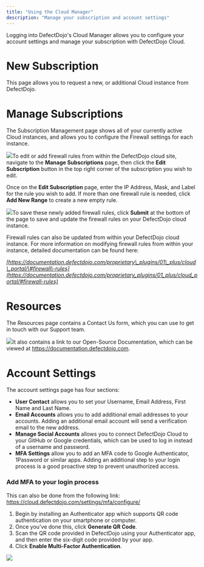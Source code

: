 ```yaml
---
title: "Using the Cloud Manager"
description: "Manage your subscription and account settings"
---
```


Logging into DefectDojo's Cloud Manager allows you to configure your account settings and manage your subscription with DefectDojo Cloud.



# **New Subscription**


This page allows you to request a new, or additional Cloud instance from DefectDojo. 




# **Manage Subscriptions**


The Subscription Management page shows all of your currently active Cloud instances, and allows you to configure the Firewall settings for each instance.



![](https://defectdojo-inc.intercom-attachments-7.com/i/o/862089009/21684204f59c8a72fc5cd96c/oWnbKju2gAuFoJyu1HqO8VoY10HF98nGETVQr3qqyVetxwVS9T4dd9BsA07iVpqimE_DbAEOxu4YnETyF4B66bv8eRY7SA0LUfLcZV_cr2EyBBqe13n0XJd7MRFkhtVUYHBmAr7ikL-jqMRP_x3G5Yo?expires=1729720800&signature=c17d819ae6f7d8fcede2df269d2f70ce3a6d52a5fc90ca1eb528ef8fcbc981f4&req=fCYlFsF3nYFWFb4f3HP0gKBBQOIZ9S1HeeHWkUy2iQgj1cIBI%2FsKvYdjil0P%0A7zU%3D%0A)To edit or add firewall rules from within the DefectDojo cloud site, navigate to the **Manage Subscriptions** page, then click the **Edit Subscription** button in the top right corner of the subscription you wish to edit.



Once on the **Edit Subscription** page, enter the IP Address, Mask, and Label for the rule you wish to add. If more than one firewall rule is needed, click **Add New Range** to create a new empty rule.



![](https://defectdojo-inc.intercom-attachments-7.com/i/o/862089016/f591206745e3f6fb1e84ebb0/_0YHO3wFX4NOPfXD6lGQrlgyizJG4oI1uAmG6xPjKVNS5LEEsHG_e0NL7S9ghukYJZDGdZnLMLZbf4let3cWyEt1AXL-hKAr2pbJs94NMNGC4d_aCnAZzJwYw_-aisx_lkvSFQGGovg9DTXmHpcZQVE?expires=1729720800&signature=9c30c659541303f0b846c14f397d397d15b15cdbd5f7d06fa069ad94de9d12a6&req=fCYlFsF3nYBZFb4f3HP0gGOaSb2VkqgcS5e1HnxDZWkIvMwr9%2Bcy0%2FpbfIzh%0ABPw%3D%0A)To save these newly added firewall rules, click **Submit** at the bottom of the page to save and update the firewall rules on your DefectDojo cloud instance.



Firewall rules can also be updated from within your DefectDojo cloud instance. For more information on modifying firewall rules from within your instance, detailed documentation can be found here:


*[https://documentation.defectdojo.com/proprietary\_plugins/01\_plus/cloud\_portal/\#firewall\-rules](https://documentation.defectdojo.com/proprietary_plugins/01_plus/cloud_portal/#firewall-rules)*



# **Resources**


The Resources page contains a Contact Us form, which you can use to get in touch with our Support team.



![](https://downloads.intercomcdn.com/i/o/874730270/5aeed3c6a01d72f6f9cd3744/Screenshot+2023-11-03+at+2.23.51+PM.png?expires=1729720800&signature=64441b86a47e5e90e7d835f9ba7f395cb5e699f550b98afae217c59636841c90&req=fCcjEcp%2Bn4ZfFb4f3HP0gO8a52Smoi05dVcxL5OEbRnX%2BGZMCLHom5a8sWeR%0AhoA%3D%0A)It also contains a link to our Open\-Source Documentation, which can be viewed at https://documentation.defectdojo.com.



# **Account Settings**


The account settings page has four sections:


* **User Contact** allows you to set your Username, Email Address, First Name and Last Name.
* **Email Accounts** allows you to add additional email addresses to your accounts. Adding an additional email account will send a verification email to the new address.
* **Manage Social Accounts** allows you to connect DefectDojo Cloud to your GitHub or Google credentials, which can be used to log in instead of a username and password.
* **MFA Settings** allow you to add an MFA code to Google Authenticator, 1Password or similar apps. Adding an additional step to your login process is a good proactive step to prevent unauthorized access.

### Add MFA to your login process


This can also be done from the following link: <https://cloud.defectdojo.com/settings/mfa/configure/>


1. Begin by installing an Authenticator app which supports QR code authentication on your smartphone or computer.
2. Once you've done this, click **Generate QR Code**.
3. Scan the QR code provided in DefectDojo using your Authenticator app, and then enter the six\-digit code provided by your app.
4. Click **Enable Multi\-Factor Authentication**.

![](https://downloads.intercomcdn.com/i/o/874771940/efe7f25c04e1cd3189456f8d/Screenshot+2023-11-03+at+3.09.24+PM.png?expires=1729720800&signature=2664f7e14fe3ac87961f3593b1a123b17482ddca6237863d4acb1c97a97e4a0b&req=fCcjEc5%2FlIVfFb4f3HP0gP1QCbFbvE832eH4u4sdueBzfdtszKhTMHHP9qD7%0AtD4%3D%0A)